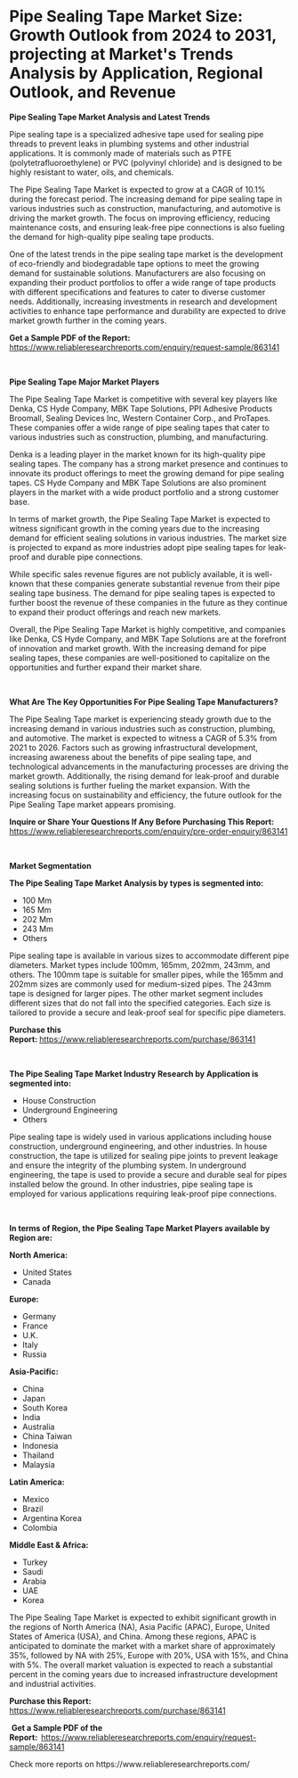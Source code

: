 <p><h1>Pipe Sealing Tape Market Size: Growth Outlook from 2024 to 2031, projecting at Market's Trends Analysis by Application, Regional Outlook, and Revenue</h1></p><p><strong>Pipe Sealing Tape Market Analysis and Latest Trends</strong></p>
<p><p>Pipe sealing tape is a specialized adhesive tape used for sealing pipe threads to prevent leaks in plumbing systems and other industrial applications. It is commonly made of materials such as PTFE (polytetrafluoroethylene) or PVC (polyvinyl chloride) and is designed to be highly resistant to water, oils, and chemicals.</p><p>The Pipe Sealing Tape Market is expected to grow at a CAGR of 10.1% during the forecast period. The increasing demand for pipe sealing tape in various industries such as construction, manufacturing, and automotive is driving the market growth. The focus on improving efficiency, reducing maintenance costs, and ensuring leak-free pipe connections is also fueling the demand for high-quality pipe sealing tape products.</p><p>One of the latest trends in the pipe sealing tape market is the development of eco-friendly and biodegradable tape options to meet the growing demand for sustainable solutions. Manufacturers are also focusing on expanding their product portfolios to offer a wide range of tape products with different specifications and features to cater to diverse customer needs. Additionally, increasing investments in research and development activities to enhance tape performance and durability are expected to drive market growth further in the coming years.</p></p>
<p><strong>Get a Sample PDF of the Report:&nbsp;</strong> <a href="https://www.reliableresearchreports.com/enquiry/request-sample/863141">https://www.reliableresearchreports.com/enquiry/request-sample/863141</a></p>
<p>&nbsp;</p>
<p><strong>Pipe Sealing Tape Major Market Players</strong></p>
<p><p>The Pipe Sealing Tape Market is competitive with several key players like Denka, CS Hyde Company, MBK Tape Solutions, PPI Adhesive Products Broomall, Sealing Devices Inc, Western Container Corp., and ProTapes. These companies offer a wide range of pipe sealing tapes that cater to various industries such as construction, plumbing, and manufacturing.</p><p>Denka is a leading player in the market known for its high-quality pipe sealing tapes. The company has a strong market presence and continues to innovate its product offerings to meet the growing demand for pipe sealing tapes. CS Hyde Company and MBK Tape Solutions are also prominent players in the market with a wide product portfolio and a strong customer base.</p><p>In terms of market growth, the Pipe Sealing Tape Market is expected to witness significant growth in the coming years due to the increasing demand for efficient sealing solutions in various industries. The market size is projected to expand as more industries adopt pipe sealing tapes for leak-proof and durable pipe connections.</p><p>While specific sales revenue figures are not publicly available, it is well-known that these companies generate substantial revenue from their pipe sealing tape business. The demand for pipe sealing tapes is expected to further boost the revenue of these companies in the future as they continue to expand their product offerings and reach new markets.</p><p>Overall, the Pipe Sealing Tape Market is highly competitive, and companies like Denka, CS Hyde Company, and MBK Tape Solutions are at the forefront of innovation and market growth. With the increasing demand for pipe sealing tapes, these companies are well-positioned to capitalize on the opportunities and further expand their market share.</p></p>
<p>&nbsp;</p>
<p><strong>What Are The Key Opportunities For Pipe Sealing Tape Manufacturers?</strong></p>
<p><p>The Pipe Sealing Tape market is experiencing steady growth due to the increasing demand in various industries such as construction, plumbing, and automotive. The market is expected to witness a CAGR of 5.3% from 2021 to 2026. Factors such as growing infrastructural development, increasing awareness about the benefits of pipe sealing tape, and technological advancements in the manufacturing processes are driving the market growth. Additionally, the rising demand for leak-proof and durable sealing solutions is further fueling the market expansion. With the increasing focus on sustainability and efficiency, the future outlook for the Pipe Sealing Tape market appears promising.</p></p>
<p><strong>Inquire or Share Your Questions If Any Before Purchasing This Report:</strong> <a href="https://www.reliableresearchreports.com/enquiry/pre-order-enquiry/863141">https://www.reliableresearchreports.com/enquiry/pre-order-enquiry/863141</a></p>
<p>&nbsp;</p>
<p><strong>Market Segmentation</strong></p>
<p><strong>The Pipe Sealing Tape Market Analysis by types is segmented into:</strong></p>
<p><ul><li>100 Mm</li><li>165 Mm</li><li>202 Mm</li><li>243 Mm</li><li>Others</li></ul></p>
<p><p>Pipe sealing tape is available in various sizes to accommodate different pipe diameters. Market types include 100mm, 165mm, 202mm, 243mm, and others. The 100mm tape is suitable for smaller pipes, while the 165mm and 202mm sizes are commonly used for medium-sized pipes. The 243mm tape is designed for larger pipes. The other market segment includes different sizes that do not fall into the specified categories. Each size is tailored to provide a secure and leak-proof seal for specific pipe diameters.</p></p>
<p><strong>Purchase this Report:&nbsp;</strong><a href="https://www.reliableresearchreports.com/purchase/863141">https://www.reliableresearchreports.com/purchase/863141</a></p>
<p>&nbsp;</p>
<p><strong>The Pipe Sealing Tape Market Industry Research by Application is segmented into:</strong></p>
<p><ul><li>House Construction</li><li>Underground Engineering</li><li>Others</li></ul></p>
<p><p>Pipe sealing tape is widely used in various applications including house construction, underground engineering, and other industries. In house construction, the tape is utilized for sealing pipe joints to prevent leakage and ensure the integrity of the plumbing system. In underground engineering, the tape is used to provide a secure and durable seal for pipes installed below the ground. In other industries, pipe sealing tape is employed for various applications requiring leak-proof pipe connections.</p></p>
<p>&nbsp;</p>
<p><strong>In terms of Region, the Pipe Sealing Tape Market Players available by Region are:</strong></p>
<p>
    <p> <strong> North America: </strong>
        <ul>
            <li>United States</li>
            <li>Canada</li>
        </ul>
        </p> 
    <p> <strong> Europe: </strong>
        <ul>
            <li>Germany</li>
            <li>France</li>
            <li>U.K.</li>
            <li>Italy</li>
            <li>Russia</li>
        </ul>
        </p> 
    <p> <strong> Asia-Pacific: </strong>
        <ul>
            <li>China</li>
            <li>Japan</li>
            <li>South Korea</li>
            <li>India</li>
            <li>Australia</li>
            <li>China Taiwan</li>
            <li>Indonesia</li>
            <li>Thailand</li>
            <li>Malaysia</li>
        </ul>
        </p> 
    <p> <strong> Latin America: </strong>
        <ul>
            <li>Mexico</li>
            <li>Brazil</li>
            <li>Argentina Korea</li>
            <li>Colombia</li>
        </ul>
        </p> 
    <p> <strong> Middle East & Africa: </strong>
        <ul>
            <li>Turkey</li>
            <li>Saudi</li>
            <li>Arabia</li>
            <li>UAE</li>
            <li>Korea</li>
        </ul>
    </p>
    </p>
<p><p>The Pipe Sealing Tape Market is expected to exhibit significant growth in the regions of North America (NA), Asia Pacific (APAC), Europe, United States of America (USA), and China. Among these regions, APAC is anticipated to dominate the market with a market share of approximately 35%, followed by NA with 25%, Europe with 20%, USA with 15%, and China with 5%. The overall market valuation is expected to reach a substantial percent in the coming years due to increased infrastructure development and industrial activities.</p></p>
<p><strong>Purchase this Report: </strong><a href="https://www.reliableresearchreports.com/purchase/863141">https://www.reliableresearchreports.com/purchase/863141</a></p>
<p>&nbsp;<strong>Get a Sample PDF of the Report:&nbsp;&nbsp;</strong><a href="https://www.reliableresearchreports.com/enquiry/request-sample/863141">https://www.reliableresearchreports.com/enquiry/request-sample/863141</a></p>
<p><strong></strong></p>
<p>Check more reports on https://www.reliableresearchreports.com/</p>